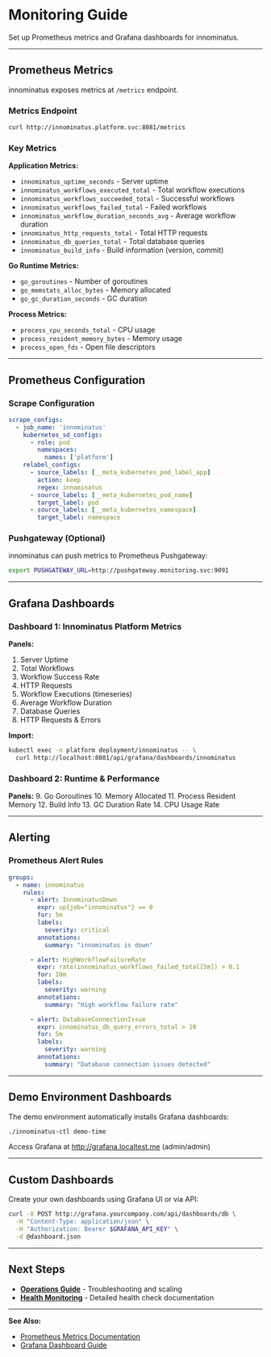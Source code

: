 # Monitoring Guide

Set up Prometheus metrics and Grafana dashboards for innominatus.

---

## Prometheus Metrics

innominatus exposes metrics at `/metrics` endpoint.

### Metrics Endpoint

```bash
curl http://innominatus.platform.svc:8081/metrics
```

### Key Metrics

**Application Metrics:**
- `innominatus_uptime_seconds` - Server uptime
- `innominatus_workflows_executed_total` - Total workflow executions
- `innominatus_workflows_succeeded_total` - Successful workflows
- `innominatus_workflows_failed_total` - Failed workflows
- `innominatus_workflow_duration_seconds_avg` - Average workflow duration
- `innominatus_http_requests_total` - Total HTTP requests
- `innominatus_db_queries_total` - Total database queries
- `innominatus_build_info` - Build information (version, commit)

**Go Runtime Metrics:**
- `go_goroutines` - Number of goroutines
- `go_memstats_alloc_bytes` - Memory allocated
- `go_gc_duration_seconds` - GC duration

**Process Metrics:**
- `process_cpu_seconds_total` - CPU usage
- `process_resident_memory_bytes` - Memory usage
- `process_open_fds` - Open file descriptors

---

## Prometheus Configuration

### Scrape Configuration

```yaml
scrape_configs:
  - job_name: 'innominatus'
    kubernetes_sd_configs:
      - role: pod
        namespaces:
          names: ['platform']
    relabel_configs:
      - source_labels: [__meta_kubernetes_pod_label_app]
        action: keep
        regex: innominatus
      - source_labels: [__meta_kubernetes_pod_name]
        target_label: pod
      - source_labels: [__meta_kubernetes_namespace]
        target_label: namespace
```

### Pushgateway (Optional)

innominatus can push metrics to Prometheus Pushgateway:

```bash
export PUSHGATEWAY_URL=http://pushgateway.monitoring.svc:9091
```

---

## Grafana Dashboards

### Dashboard 1: Innominatus Platform Metrics

**Panels:**
1. Server Uptime
2. Total Workflows
3. Workflow Success Rate
4. HTTP Requests
5. Workflow Executions (timeseries)
6. Average Workflow Duration
7. Database Queries
8. HTTP Requests & Errors

**Import:**
```bash
kubectl exec -n platform deployment/innominatus -- \
  curl http://localhost:8081/api/grafana/dashboards/innominatus
```

### Dashboard 2: Runtime & Performance

**Panels:**
9. Go Goroutines
10. Memory Allocated
11. Process Resident Memory
12. Build Info
13. GC Duration Rate
14. CPU Usage Rate

---

## Alerting

### Prometheus Alert Rules

```yaml
groups:
  - name: innominatus
    rules:
      - alert: InnominatusDown
        expr: up{job="innominatus"} == 0
        for: 5m
        labels:
          severity: critical
        annotations:
          summary: "innominatus is down"

      - alert: HighWorkflowFailureRate
        expr: rate(innominatus_workflows_failed_total[5m]) > 0.1
        for: 10m
        labels:
          severity: warning
        annotations:
          summary: "High workflow failure rate"

      - alert: DatabaseConnectionIssue
        expr: innominatus_db_query_errors_total > 10
        for: 5m
        labels:
          severity: warning
        annotations:
          summary: "Database connection issues detected"
```

---

## Demo Environment Dashboards

The demo environment automatically installs Grafana dashboards:

```bash
./innominatus-ctl demo-time
```

Access Grafana at http://grafana.localtest.me (admin/admin)

---

## Custom Dashboards

Create your own dashboards using Grafana UI or via API:

```bash
curl -X POST http://grafana.yourcompany.com/api/dashboards/db \
  -H "Content-Type: application/json" \
  -H "Authorization: Bearer $GRAFANA_API_KEY" \
  -d @dashboard.json
```

---

## Next Steps

- **[Operations Guide](operations.md)** - Troubleshooting and scaling
- **[Health Monitoring](../HEALTH_MONITORING.md)** - Detailed health check documentation

---

**See Also:**
- [Prometheus Metrics Documentation](https://prometheus.io/docs/)
- [Grafana Dashboard Guide](https://grafana.com/docs/grafana/latest/dashboards/)
